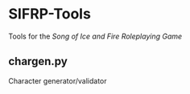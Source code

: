 SIFRP-Tools
===========
Tools for the _Song of Ice and Fire Roleplaying Game_

chargen.py
----------
Character generator/validator